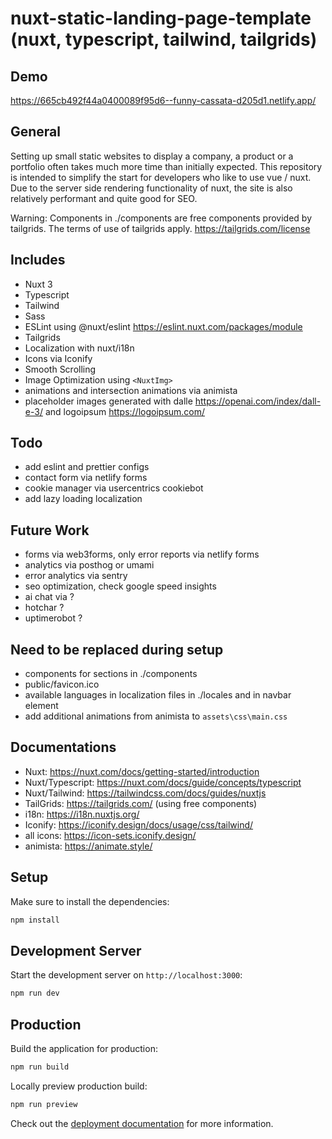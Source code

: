 # nuxt-static-landing-page-template (nuxt, typescript, tailwind, tailgrids)

## Demo

<https://665cb492f44a0400089f95d6--funny-cassata-d205d1.netlify.app/>

## General

Setting up small static websites to display a company, a product or a portfolio often takes much more time than initially expected. This repository is intended to simplify the start for developers who like to use vue / nuxt. Due to the server side rendering functionality of nuxt, the site is also relatively performant and quite good for SEO.

Warning: Components in ./components are free components provided by tailgrids. The terms of use of tailgrids apply. <https://tailgrids.com/license>

## Includes

- Nuxt 3
- Typescript
- Tailwind
- Sass
- ESLint using @nuxt/eslint <https://eslint.nuxt.com/packages/module>
- Tailgrids
- Localization with nuxt/i18n
- Icons via Iconify
- Smooth Scrolling
- Image Optimization using `<NuxtImg>`
- animations and intersection animations via animista
- placeholder images generated with dalle <https://openai.com/index/dall-e-3/> and logoipsum <https://logoipsum.com/>

## Todo

- add eslint and prettier configs
- contact form via netlify forms
- cookie manager via usercentrics cookiebot
- add lazy loading localization

## Future Work

- forms via web3forms, only error reports via netlify forms
- analytics via posthog or umami
- error analytics via sentry
- seo optimization, check google speed insights
- ai chat via ?
- hotchar ?
- uptimerobot ?

## Need to be replaced during setup

- components for sections in ./components
- public/favicon.ico
- available languages in localization files in ./locales and in navbar element
- add additional animations from animista to `assets\css\main.css`

## Documentations

- Nuxt: <https://nuxt.com/docs/getting-started/introduction>
- Nuxt/Typescript: <https://nuxt.com/docs/guide/concepts/typescript>
- Nuxt/Tailwind: <https://tailwindcss.com/docs/guides/nuxtjs>
- TailGrids: <https://tailgrids.com/> (using free components)
- i18n: <https://i18n.nuxtjs.org/>
- Iconify: <https://iconify.design/docs/usage/css/tailwind/>
- all icons: <https://icon-sets.iconify.design/>
- animista: <https://animate.style/>

## Setup

Make sure to install the dependencies:

```bash
npm install
```

## Development Server

Start the development server on `http://localhost:3000`:

```bash
npm run dev
```

## Production

Build the application for production:

```bash
npm run build
```

Locally preview production build:

```bash
npm run preview
```

Check out the [deployment documentation](https://nuxt.com/docs/getting-started/deployment) for more information.
